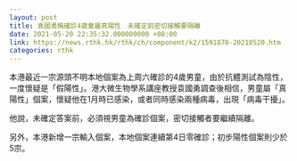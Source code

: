 ```yaml
---
layout: post
title: 袁國勇稱確診4歲童屬真陽性　未確定前密切接觸要隔離
date: 2021-05-20 22:35:32.000000000 +08:00
link: https://news.rthk.hk/rthk/ch/component/k2/1591878-20210520.htm
categories: rthk
---
```


本港最近一宗源頭不明本地個案為上周六確診的4歲男童，由於抗體測試為陰性，一度懷疑是「假陽性」。港大微生物學系講座教授袁國勇調查後相信，男童屬「真陽性」個案，懷疑他在1月時已感染，或者同時感染兩種病毒，出現「病毒干擾」。

他說，未確定答案前，必須視男童為確診個案，密切接觸者要繼續隔離。

另外，本港新增一宗輸入個案，本地個案連續第4日零確診；初步陽性個案則少於5宗。
